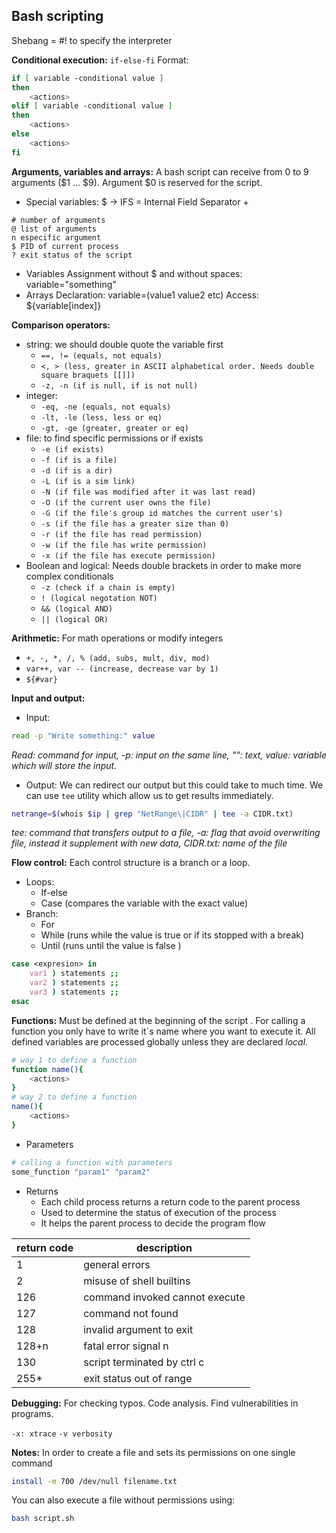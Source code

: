 ## Bash scripting

Shebang = #! to specify the interpreter

**Conditional execution:** `if-else-fi`
Format:

```bash
if [ variable -conditional value ]
then
	<actions>
elif [ variable -conditional value ]
then
	<actions>
else
	<actions>
fi
```

**Arguments, variables and arrays:**
A bash script can receive from 0 to 9 arguments ($1 ... $9). Argument $0 is reserved for the script.

- Special variables:
	$ -> IFS = Internal Field Separator +

```
# number of arguments
@ list of arguments
n especific argument
$ PID of current process
? exit status of the script
```

- Variables
	Assignment without $ and without spaces: variable="something"
- Arrays
	Declaration: variable=(value1 value2 etc)
	Access: ${variable[index]}

**Comparison operators:**
- string: we should double quote the variable first
	- `==, != (equals, not equals)`
	- `<, > (less, greater in ASCII alphabetical order. Needs double square braquets [[]])`
	- `-z, -n (if is null, if is not null)` 
- integer: 
	- `-eq, -ne (equals, not equals)`
	- `-lt, -le (less, less or eq)`
	- `-gt, -ge (greater, greater or eq)`
- file: to find specific permissions or if exists
	- `-e (if exists)`
	- `-f (if is a file)`
	- `-d (if is a dir)`
	- `-L (if is a sim link)`
	- `-N (if file was modified after it was last read)`
	- `-O (if the current user owns the file)`
	- `-G (if the file's group id matches the current user's)`
	- `-s (if the file has a greater size than 0)`
	- `-r (if the file has read permission)`
	- `-w (if the file has write permission)`
	- `-x (if the file has execute permission)`
- Boolean and logical: Needs double brackets in order to make more complex conditionals
	- `-z (check if a chain is empty)`
	- `! (logical negotation NOT)`
	- `&& (logical AND)`
	- `|| (logical OR)`

**Arithmetic:**
For math operations or modify integers
- `+, -, *, /, % (add, subs, mult, div, mod)`
- `var++, var -- (increase, decrease var by 1)`
- `${#var}`

**Input and output:**

- Input:
```bash 
read -p "Write something:" value
```
*Read: command for input, -p: input on the same line, "": text, value: variable which will store the input.*

- Output:
We can redirect our output but this could take to much time.
We can use `tee` utility which allow us to get results immediately.

```bash
netrange=$(whois $ip | grep "NetRange\|CIDR" | tee -a CIDR.txt)
```
*tee: command that transfers output to a file, -a: flag that avoid overwriting file, instead it supplement with new data, CIDR.txt: name of the file*

**Flow control:** Each control structure is a branch or a loop.
- Loops:  
	- If-else
	- Case (compares the variable with the exact value)
- Branch:
	- For
	- While (runs while the value is true or if its stopped with a break)
	- Until (runs until the value is false )

```bash
case <expresion> in
	var1 ) statements ;;
	var2 ) statements ;;
	var3 ) statements ;;
esac
```

**Functions:**
Must be defined at the beginning of the script .
For calling a function you only have to write it´s name where you want to execute it.
All defined variables are processed globally unless they are declared *local*.

```bash
# way 1 to define a function
function name(){
	<actions>
}
# way 2 to define a function
name(){
	<actions>
}
```

- Parameters
```bash
# calling a function with parameters
some_function "param1" "param2"
```
- Returns
	- Each child process returns a return code to the parent process
	- Used to determine the status of execution of the process
	- It helps the parent process to decide the program flow

| return code | description                    |
| ----------- | ------------------------------ |
| 1           | general errors                 |
| 2           | misuse of shell builtins       |
| 126         | command invoked cannot execute |
| 127         | command not found              |
| 128         | invalid argument to exit       |
| 128+n       | fatal error signal n           |
| 130         | script terminated by ctrl c    |
| 255\*       | exit status out of range       |

**Debugging:**
For checking typos.
Code analysis.
Find vulnerabilities in programs.

`-x: xtrace`
`-v verbosity`

**Notes:**
In order to create a file and sets its permissions on one single command
```bash
install -m 700 /dev/null filename.txt
```

You can also execute a file without permissions using: 
```bash
bash script.sh
```